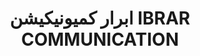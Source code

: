 ---
title: "ابرار کمیونیکیشن IBRAR COMMUNICATION"
url: /khrchy/brr-khmywnykhyshn-ibrar-communication/
shop: Allgemein
---